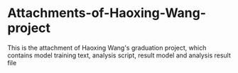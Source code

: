 # Attachments-of-Haoxing-Wang-project

This is the attachment of Haoxing Wang's graduation project, which contains model training text, analysis script, result model and analysis result file
